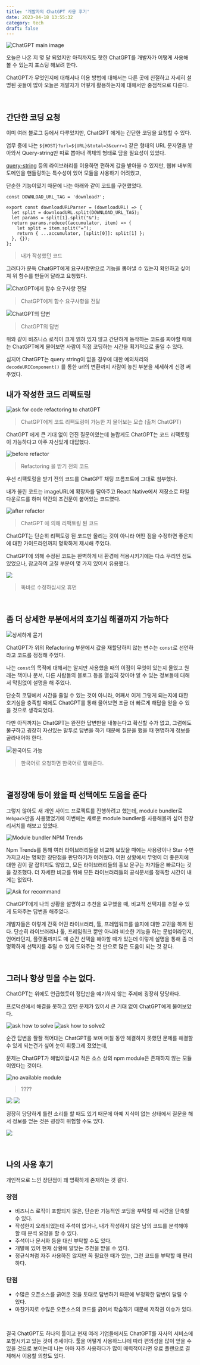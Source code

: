 ```yaml
---
title: '개발자의 ChatGPT 사용 후기'
date: 2023-04-18 13:55:32
category: tech
draft: false
---
```


![ChatGPT main image](./images/chat_gpt_intro.png)

오늘은 나온 지 몇 달 되었지만 아직까지도 핫한 ChatGPT를 개발자가 어떻게 사용해 볼 수 있는지 포스팅 해보려 한다.

ChatGPT가 무엇인지에 대해서나 이용 방법에 대해서는 다른 곳에 친절하고 자세히 설명된 곳들이 많아 오늘은 개발자가 어떻게 활용하는지에 대해서만 중점적으로 다룬다.

<br>

## 간단한 코딩 요청

이미 여러 블로그 등에서 다루었지만, ChatGPT 에게는 간단한 코딩을 요청할 수 있다.

업무 중에 나는 `${HOST}?url=${URL}&total=3&curr=1` 같은 형태의 URL 문자열을 받아와서 Query-string만 따로 뽑아내 객체의 형태로 담을 필요성이 있었다.

[query-string](https://www.npmjs.com/package/query-string) 등의 라이브러리를 이용하면 편하게 값을 받아올 수 있지만, 웹뷰 내부의 도메인을 핸들링하는 특수성이 있어 모듈을 사용하기 어려웠고,

단순한 기능이였기 때문에 나는 아래와 같이 코드를 구현했었다.

```
const DOWNLOAD_URL_TAG = 'download?';

export const downloadURLParser = (downloadURL) => {
  let split = downloadURL.split(DOWNLOAD_URL_TAG);
  let params = split[1].split("&");
  return params.reduce((accumulator, item) => {
    let split = item.split("=");
    return { ...accumulator, [split[0]]: split[1] };
  }, {});
};
```
> 내가 작성했던 코드

그러다가 문득 ChatGPT에게 요구사항만으로 기능을 뽑아낼 수 있는지 확인하고 싶어져 위 함수를 만들어 달라고 요청했다.

![ChatGPT에게 함수 요구사항 전달](./images/ask-func.png)
> ChatGPT에게 함수 요구사항을 전달

![ChatGPT의 답변](./images/answer-func.png)
> ChatGPT의 답변

위와 같이 비즈니스 로직이 크게 얽혀 있지 않고 간단하게 동작하는 코드를 짜야할 때에는 
ChatGPT에게 물어보면 사람이 직접 코딩하는 시간을 획기적으로 줄일 수 있다.

심지어 ChatGPT는 query string이 없을 경우에 대한 예외처리와 `decodeURIComponent()` 를 통한 url의 변환까지 
사람이 놓친 부분을 세세하게 신경 써 주었다. 


## 내가 작성한 코드 리팩토링

![ask for code refactoring to chatGPT](./images/ask.png)
> ChatGPT에게 코드 리팩토링이 가능한 지 물어보는 모습 (출처 ChatGPT)

ChatGPT 에게 큰 기대 없이 던진 질문이였는데 놀랍게도 ChatGPT는 코드 리팩토링이 가능하다고 아주 자신있게 대답했다.


![before refactor](./images/before-refactor.png)
> Refactoring 을 받기 전의 코드

우선 리팩토링을 받기 전의 코드를 ChatGPT 채팅 프롬프트에 그대로 첨부했다.

내가 올린 코드는 imageURL에 확장자를 달아주고 React Native에서 저장소로 파일다운로드를 하며 약간의 조건문이 붙어있는 코드였다.

![after refactor](./images/after-refactor.png)
> ChatGPT 에 의해 리팩토링 된 코드

ChatGPT는 단순히 리팩토링 된 코드만 올리는 것이 아니라 어떤 점을 수정하면 좋은지에 대한 가이드라인까지 명확하게 제시해 주었다.

ChatGPT에 의해 수정된 코드는 완벽하게 내 환경에 적용시키기에는 다소 무리인 점도 있었으나, 참고하여 고칠 부분이 몇 가지 있어서 유용했다.

![](./images/ai.jpg)
> 똑바로 수정하십시오 휴먼

<br>

## 좀 더 상세한 부분에서의 호기심 해결까지 가능하다

![상세하게 묻기](./images/ask2.png)

ChatGPT가 위의 Refactoring 부분에서 값을 재할당하지 않는 변수는 `const`로 선언하라고 코드를 정정해 주었다.

나는 `const`의 목적에 대해서는 알지만 사용했을 때의 이점이 무엇이 있는지 물었고 원래는 책이나 문서, 다른 사람들의 블로그 등을 열심히 찾아야 알 수 있는
정보들에 대해서 막힘없이 설명을 해 주었다.

단순히 코딩에서 시간을 줄일 수 있는 것이 아니라, 어째서 이게 그렇게 되는지에 대한 호기심을 충족할 때에도 ChatGPT를 통해 물어보면 조금 더 빠르게 해답을 얻을 수 있을 것으로 생각되었다.

다만 아직까지는 ChatGPT는 완전한 답변만을 내놓는다고 확신할 수가 없고, 그럼에도 불구하고 굉장히 자신있는 말투로 답변을 하기 때문에 질문을 했을 때 현명하게 정보를 골라내어야 한다.

![한국어도 가능](./images/ask-korean.png)
> 한국어로 요청하면 한국어로 말해준다.

<br>

## 결정장애 등이 왔을 때 선택에도 도움을 준다 

그렇지 않아도 새 개인 사이드 프로젝트를 진행하려고 했는데, module bundler로 `Webpack`만을 사용했었기에 이번에는 새로운 module bundler를 사용해볼까 싶어
한창 리서치를 해보고 있었다.

![Module bundler NPM Trends](./images/npm-trends.png)

Npm Trends를 통해 여러 라이브러리들을 비교해 보았을 때에는 사용량이나 Star 수만 가지고서는 명확한 장단점을 판단하기가 어려웠다.
어떤 상황에서 무엇이 더 좋은지에 대한 감이 잘 잡히지도 않았고, 모든 라이브러리들의 홍보 문구는 자기들은 빠르다는 것을 강조했다.
더 자세한 비교를 위해 모든 라이브러리들의 공식문서를 정독할 시간이 내게는 없었다.

![Ask for recommand](./images/recommand.png)

ChatGPT에게 나의 상황을 설명하고 추천을 요구했을 때, 비교적 선택지를 추릴 수 있게 도와주는 답변을 해주었다.

개발자들은 이렇게 간혹 어떤 라이브러리, 툴, 프레임워크를 쓸지에 대한 고민을 하게 된다. 단순히 라이브러리나 툴, 프레임워크 뿐만 아니라
비슷한 기능을 하는 문법이라던지, 언어라던지, 플랫폼까지도 매 순간 선택을 해야할 때가 있는데 이렇게 설명을 통해 좀 더 명확하게 선택지를 추릴 수 있게 도와주는 
것 만으로 많은 도움이 되는 것 같다.

<br>

## 그러나 항상 믿을 수는 없다.

ChatGPT는 위에도 언급했듯이 정답만을 얘기하지 않는 주제에 굉장히 당당하다.

프로덕션에서 해결을 못하고 있던 문제가 있어서 큰 기대 없이 ChatGPT에게 물어보았다.

![ask how to solve](./images/solve1.png)
![ask how to solve2](./images/solve2.png)

순간 답변을 좔좔 적어대는 ChatGPT를 보며 며칠 동안 해결하지 못했던 문제를 해결할 수 있게 되는건가 싶어 눈이 휘둥그레 졌었는데,

문제는 ChatGPT가 해법이랍시고 적은 소스 상의 npm module은 존재하지 않는 모듈이였다는 것이다.

![no available module](./images/problem.png)
> ????

![](./images/ai_fck.jpeg)
![](./images/wtf.jpg)

굉장히 당당하게 틀린 소리를 할 때도 있기 때문에 아예 지식이 없는 상태에서 질문을 해서 정보를 얻는 것은 굉장히 위험할 수도 있다.

![](./images/ai_kang.jpeg)

<br>

## 나의 사용 후기

개인적으로 느낀 장단점이 꽤 명확하게 존재하는 것 같다.

### 장점

- 비즈니스 로직이 포함되지 않은, 단순한 기능적인 코딩을 부탁할 때 시간을 단축할 수 있다.
- 작성한지 오래되었는데 주석이 없거나, 내가 작성하지 않은 남의 코드를 분석해야 할 때 분석 요청을 할 수 있다.
- 주석이나 문서화 등을 대신 부탁할 수도 있다.
- 개발에 있어 현재 상황에 알맞는 추천을 받을 수 있다.
- 정규식처럼 자주 사용하진 않지만 꼭 필요한 때가 있는, 그런 코드를 부탁할 때 편리하다.

### 단점

- 수많은 오픈소스를 긁어온 것을 토대로 답변하기 때문에 부정확한 답변이 달릴 수 있다.
- 마찬가지로 수많은 오픈소스의 코드를 긁어서 학습하기 때문에 저작권 이슈가 있다.

<br>

결국 ChatGPT도 하나의 툴이고 현재 여러 기업들에서도 ChatGPT를 자사의 서비스에 포함시키고 있는 것이 추세이다.
툴을 어떻게 사용하느냐에 따라 편의성을 많이 얻을 수 있을 것으로 보이는데 나는 아마 자주 사용하다가 많이 매력적이라면 유료 플랜으로 결제해서
이용할 의향도 있다.
